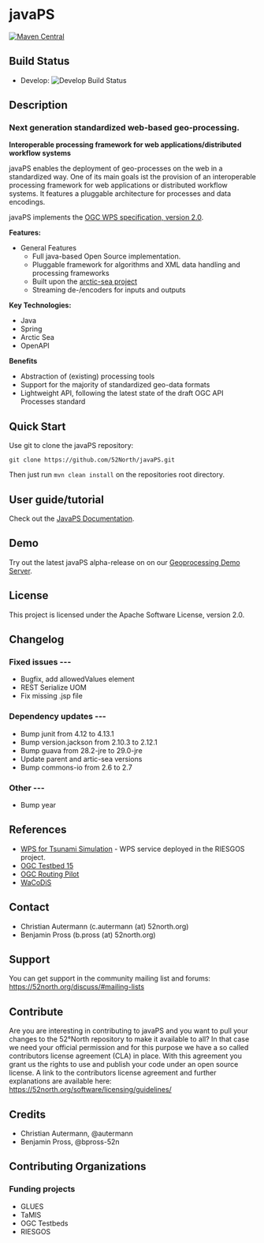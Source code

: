 # javaPS 
[![Maven Central](https://img.shields.io/maven-central/v/org.n52.wps/javaPS.svg)](https://search.maven.org/search?q=g:org.n52.wps%20and%20a:webapp) 

## Build Status
* Develop: ![Develop Build Status](https://github.com/52North/javaPS/actions/workflows/daily.yml/badge.svg)

## Description

### Next generation standardized web-based geo-processing.

**Interoperable processing framework for web applications/distributed workflow systems**

javaPS enables the deployment of geo-processes on the web in a standardized way. One of its main goals ist the provision of an interoperable processing framework for web applications or distributed workflow systems. It features a pluggable architecture for processes and data encodings.

javaPS implements the [OGC WPS specification, version 2.0](http://docs.opengeospatial.org/is/14-065/14-065.html).

**Features:**

* General Features
  * Full java-based Open Source implementation.
  * Pluggable framework for algorithms and XML data handling and processing frameworks
  * Built upon the [arctic-sea project](https://github.com/52North/arctic-sea)
  * Streaming de-/encoders for inputs and outputs

**Key Technologies:**

* Java
* Spring
* Arctic Sea
* OpenAPI

**Benefits**

* Abstraction of (existing) processing tools
* Support for the majority of standardized geo-data formats
* Lightweight API, following the latest state of the draft OGC API Processes standard

## Quick Start

Use git to clone the javaPS repository:

```
git clone https://github.com/52North/javaPS.git
```

Then just run `mvn clean install` on the repositories root directory.

## User guide/tutorial

Check out the [JavaPS Documentation](http://52north.github.io/javaPS/documentation_markdown/site/index.html).

## Demo

Try out the latest javaPS alpha-release on on our [Geoprocessing Demo Server](http://geoprocessing.demo.52north.org/).

## License

This project is licensed under the Apache Software License, version 2.0.

## Changelog

### Fixed issues ---

- Bugfix, add allowedValues element
- REST Serialize UOM
- Fix missing .jsp file

### Dependency updates ---

- Bump junit from 4.12 to 4.13.1
- Bump version.jackson from 2.10.3 to 2.12.1
- Bump guava from 28.2-jre to 29.0-jre
- Update parent and artic-sea versions
- Bump commons-io from 2.6 to 2.7

### Other ---

- Bump year

## References

* [WPS for Tsunami Simulation](https://riesgos.52north.org/javaps/service?request=GetCapabilities&service=WPS) - WPS service deployed in the RIESGOS project.
* [OGC Testbed 15](https://www.opengeospatial.org/projects/initiatives/testbed15)
* [OGC Routing Pilot](https://www.opengeospatial.org/projects/initiatives/routingpilot)
* [WaCoDiS](https://wacodis.fbg-hsbo.de/)

## Contact

 * Christian Autermann (c.autermann (at) 52north.org)
 * Benjamin Pross (b.pross (at) 52north.org)

## Support

You can get support in the community mailing list and forums:
https://52north.org/discuss/#mailing-lists

## Contribute

Are you are interesting in contributing to javaPS and you want to pull your changes to the 52°North repository to make it available to all?
In that case we need your official permission and for this purpose we have a so called contributors license agreement (CLA) in place. With this agreement you grant us the rights to use and publish your code under an open source license.
A link to the contributors license agreement and further explanations are available here:
https://52north.org/software/licensing/guidelines/

## Credits

 * Christian Autermann, @autermann
 * Benjamin Pross, @bpross-52n

## Contributing Organizations

### Funding projects

 * GLUES
 * TaMIS
 * OGC Testbeds
 * RIESGOS


